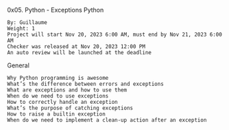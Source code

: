 0x05. Python - Exceptions
Python

    By: Guillaume
    Weight: 1
    Project will start Nov 20, 2023 6:00 AM, must end by Nov 21, 2023 6:00 AM
    Checker was released at Nov 20, 2023 12:00 PM
    An auto review will be launched at the deadline


General

    Why Python programming is awesome
    What’s the difference between errors and exceptions
    What are exceptions and how to use them
    When do we need to use exceptions
    How to correctly handle an exception
    What’s the purpose of catching exceptions
    How to raise a builtin exception
    When do we need to implement a clean-up action after an exception
